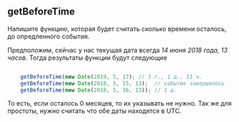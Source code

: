 ## getBeforeTime

Напишите функцию, которая будет считать сколько времени осталось, до
опредленного события.

Предположим, сейчас у нас текущая дата всегда *14 июня 2018 года, 13 часов.*
Тогда результаты функции будут следующие

```javascript

    getBeforeTime(new Date(2019, 5, 17); // 1 г., 1 д., 11 ч.
    getBeforeTime(new Date(2018, 5, 15, 13);  // событие завершилось
    getBeforeTime(new Date(2018, 5, 16, 13)); // 1 д.
```

То есть, если осталось 0 месяцев, то их указывать не нужно. Так же
для простоты, нужно считать что обе даты находятся в UTC.